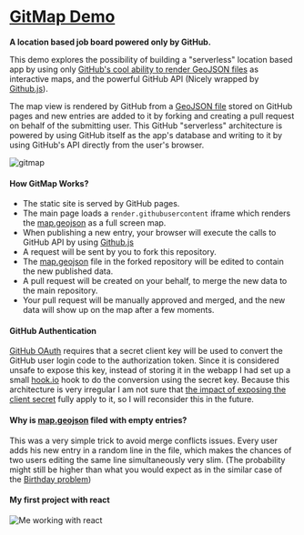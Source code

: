 # [GitMap Demo](https://idoco.github.io/GitMap/)
**A location based job board powered only by GitHub.**

This demo explores the possibility of building a "serverless" location based app by using only [GitHub's cool ability to render GeoJSON files](https://help.github.com/articles/mapping-geojson-files-on-github/) as interactive maps, and the powerful GitHub API (Nicely wrapped by [Github.js](https://github.com/michael/github)).

The map view is rendered by GitHub from a [GeoJSON file](map.geojson) stored on GitHub pages and new entries are added to it by forking and creating a pull request on behalf of the submitting user. This GitHub "serverless" architecture is powered by using GitHub itself as the app's database and writing to it by using GitHub's API directly from the user's browser.

![gitmap](https://cloud.githubusercontent.com/assets/5776439/12868306/39998b0e-cd0c-11e5-9e0f-77670fed4eeb.png)

#### How GitMap Works?
- The static site is served by GitHub pages.
- The main page loads a `render.githubusercontent` iframe which renders the [map.geojson](map.geojson) as a full screen map.
- When publishing a new entry, your browser will execute the calls to GitHub API by using [Github.js](https://github.com/michael/github)
- A request will be sent by you to fork this repository.
- The [map.geojson](map.geojson) file in the forked repository will be edited to contain the new published data.
- A pull request will be created on your behalf, to merge the new data to the main repository.
- Your pull request will be manually approved and merged, and the new data will show up on the map after a few moments. 

#### GitHub Authentication
[GitHub OAuth](https://developer.github.com/v3/oauth/) requires that a secret client key will be used to convert the GitHub user login code to the authorization token. Since it is considered unsafe to expose this key, instead of storing it in the webapp I had set up a small [hook.io](https://hook.io/) hook to do the conversion using the secret key. Because this architecture is very irregular I am not sure that [the impact of exposing the client secret](http://tools.ietf.org/html/rfc6819#section-4.1.1) fully apply to it, so I will reconsider this in the future.

#### Why is [map.geojson](https://github.com/idoco/GitMap/blob/gh-pages/map.geojson?short_path=5406685) filed with empty entries?
This was a very simple trick to avoid merge conflicts issues. Every user adds his new entry in a random line in the file, which makes the chances of two users editing the same line simultaneously very slim. (The probability might still be higher than what you would expect as in the similar case of the [Birthday problem](https://en.wikipedia.org/wiki/Birthday_problem)) 

#### My first project with react
![Me working with react](http://i1.kym-cdn.com/photos/images/original/000/234/765/b7e.jpg)

